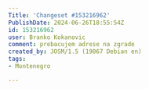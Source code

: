 ```yaml
---
Title: 'Changeset #153216962'
PublishDate: 2024-06-26T18:55:54Z
id: 153216962
user: Branko Kokanovic
comment: prebacujem adrese na zgrade
created_by: JOSM/1.5 (19067 Debian en)
tags:
- Montenegro

---
```

